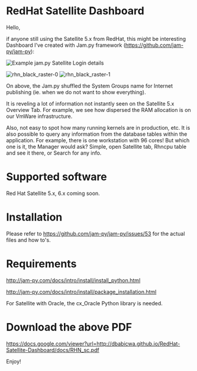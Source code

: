 # RedHat Satellite Dashboard

Hello,

if anyone still using the Satellite 5.x from RedHat, this might be interesting Dashboard I've created with Jam.py framework (https://github.com/jam-py/jam-py):

![Example jam.py Satellite Login details](https://user-images.githubusercontent.com/9026100/31700470-2f225d8a-b3fc-11e7-8085-285e51164a88.png  "Example jam.py Satellite Login details")

![rhn_black_raster-0](https://user-images.githubusercontent.com/9026100/35200887-76c7f3b2-ff50-11e7-8cd0-a536d1a971b7.png)
![rhn_black_raster-1](https://user-images.githubusercontent.com/9026100/35200888-7ae84ffa-ff50-11e7-9527-c1f1432954c2.png)

On above, the Jam.py shuffled the System Groups name for Internet publishing (ie. when we do not want to show everything).


It is reveling a lot of information not instantly seen on the Satellite 5.x Overview Tab. For example, we see how dispersed the RAM allocation is on our VmWare infrastructure.

Also, not easy to spot how many running kernels are in production, etc. It is also possible to query any information from the database tables within the application. For example, there is one workstation with 96 cores! But which one is it, the Manager would ask? Simple, open Satellite tab, Rhncpu table and see it there, or Search for any info.

Supported software
==================

Red Hat Satellite 5.x, 6.x coming soon.

Installation
============

Please refer to https://github.com/jam-py/jam-py/issues/53 for the actual files and how to's. 

Requirements
============

http://jam-py.com/docs/intro/install/install_python.html

http://jam-py.com/docs/intro/install/package_installation.html

For Satellite with Oracle, the cx_Oracle Python library is needed.

Download the above PDF
======================

https://docs.google.com/viewer?url=http://dbabicwa.github.io/RedHat-Satellite-Dashboard/docs/RHN_sc.pdf


Enjoy!
